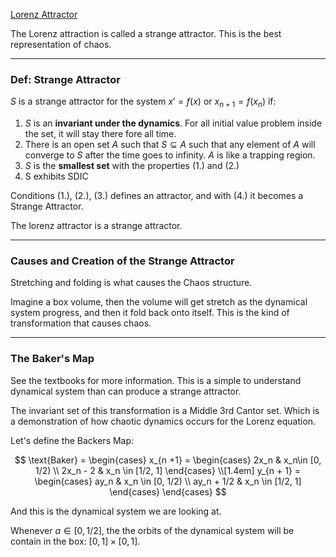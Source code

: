 [Lorenz Attractor](Lorenz%20Attractor.md)

The Lorenz attraction is called a strange attractor. This is the best representation of chaos. 

---
### **Def: Strange Attractor**

$S$ is a strange attractor for the system $x' = f(x)$ or $x_{n + 1} = f(x_n)$ if: 

1. $S$ is an **invariant under the dynamics**. For all initial value problem inside the set, it will stay there fore all time. 
2. There is an open set $A$ such that $S\subseteq A$ such that any element of $A$ will converge to $S$ after the time goes to infinity. $A$ is like a trapping region. 
3. $S$ is the **smallest set** with the properties (1.) and (2.)
4. S exhibits SDIC

Conditions (1.), (2.), (3.) defines an attractor, and with (4.) it becomes a Strange Attractor. 

The lorenz attractor is a strange attractor. 

---
### **Causes and Creation of the Strange Attractor**

Stretching and folding is what causes the Chaos structure. 

Imagine a box volume, then the volume will get stretch as the dynamical system progress, and then it fold back onto itself. This is the kind of transformation that causes chaos. 

---
### **The Baker's Map**

See the textbooks for more information. This is a simple to understand dynamical system than can produce a strange attractor. 

The invariant set of this transformation is a Middle 3rd Cantor set. Which is a demonstration of how chaotic dynamics occurs for the Lorenz equation. 

Let's define the Backers Map: 

$$
\text{Baker} = 
\begin{cases}
    x_{n +1} = \begin{cases}
        2x_n & x_n\in [0, 1/2)
        \\ 
        2x_n - 2 & x_n \in [1/2, 1]
    \end{cases}
    \\[1.4em]
    y_{n + 1} = \begin{cases}
        ay_n & x_n \in [0, 1/2) 
        \\
        ay_n + 1/2 & x_n \in [1/2, 1]
    \end{cases}
\end{cases}
$$

And this is the dynamical system we are looking at. 

Whenever $a \in [0, 1/2]$, the the orbits of the dynamical system will be contain in the box: $[0, 1]\times [0, 1]$. 

